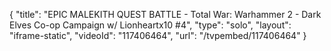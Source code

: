 {
    "title": "EPIC MALEKITH QUEST BATTLE  - Total War: Warhammer 2 - Dark Elves Co-op Campaign w\/ Lionheartx10 #4",
    "type": "solo",
    "layout": "iframe-static",
    "videoId": "117406464",
    "url": "\/tvpembed\/117406464"
}